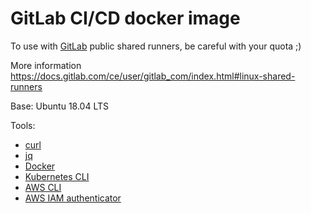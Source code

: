 # GitLab CI/CD docker image

To use with [GitLab](https://gitlab.com) public shared runners, be careful with your quota ;)

More information https://docs.gitlab.com/ce/user/gitlab_com/index.html#linux-shared-runners

Base: Ubuntu 18.04 LTS

Tools:
* [curl](https://curl.haxx.se/)
* [jq](https://stedolan.github.io/jq/)
* [Docker](https://docs.docker.com/engine/install/ubuntu/)
* [Kubernetes CLI](https://kubernetes.io/docs/tasks/tools/install-kubectl/)
* [AWS CLI](https://docs.aws.amazon.com/cli/latest/userguide/install-cliv2.htmliam )
* [AWS IAM authenticator](https://docs.aws.amazon.com/eks/latest/userguide/install-aws-iam-authenticator.html)
